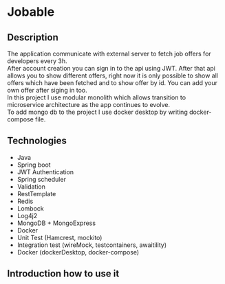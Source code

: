 # Jobable
## Description
The application communicate with external server to fetch job offers for developers every 3h. <br>
After account creation you can sign in to the api using JWT. After that api allows you to show different offers, right now it is only possible to show all offers which have been fetched
and to show offer by id. You can add your own offer after siging in too.<br>
In this project I use modular monolith which allows transition to microservice architecture as the app continues to evolve. <br>
To add mongo db to the project I use docker desktop by writing docker-compose file.
## Technologies 
- Java 
- Spring boot
- JWT Authentication
- Spring scheduler
- Validation
- RestTemplate
- Redis
- Lombock
- Log4j2
- MongoDB + MongoExpress
- Docker
- Unit Test (Hamcrest, mockito)
- Integration test (wireMock, testcontainers, awaitility)
- Docker (dockerDesktop, docker-compose)
## Introduction how to use it
